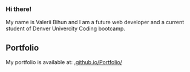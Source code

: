 ### Hi there!

My name is Valerii Bihun and I am a future web developer and a current student of Denver Univercity Coding bootcamp.

## Portfolio

My portfolio is available at: <a href="https://valllerian.github.io/Portfolio/" target="_blank">.github.io/Portfolio/</a>
